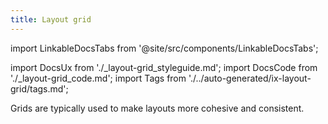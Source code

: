 ```yaml
---
title: Layout grid
---
```


import LinkableDocsTabs from '@site/src/components/LinkableDocsTabs';

import DocsUx from './\_layout-grid_styleguide.md';
import DocsCode from './\_layout-grid_code.md';
import Tags from './../auto-generated/ix-layout-grid/tags.md';

<Tags />

<!-- introduction start -->
Grids are typically used to make layouts more cohesive and consistent.
<!-- introduction end -->

<LinkableDocsTabs>
  <DocsUx />
  <DocsCode />
</LinkableDocsTabs>
